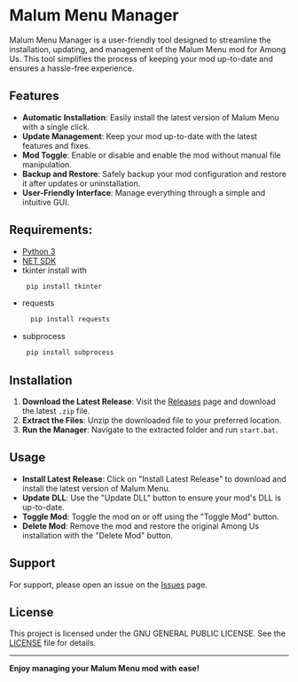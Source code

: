 # Malum Menu Manager

Malum Menu Manager is a user-friendly tool designed to streamline the installation, updating, and management of the Malum Menu mod for Among Us. This tool simplifies the process of keeping your mod up-to-date and ensures a hassle-free experience.

## Features

- **Automatic Installation**: Easily install the latest version of Malum Menu with a single click.
- **Update Management**: Keep your mod up-to-date with the latest features and fixes.
- **Mod Toggle**: Enable or disable and enable the mod without manual file manipulation.
- **Backup and Restore**: Safely backup your mod configuration and restore it after updates or uninstallation.
- **User-Friendly Interface**: Manage everything through a simple and intuitive GUI.

## Requirements:

- [Python 3](https://www.python.org/downloads/)
- [NET SDK](dotnet.microsoft.com/download) 
- tkinter
  install with
   ```bash
    pip install tkinter
    ```
- requests
  ```bash
    pip install requests
    ```
- subprocess
   ```bash
    pip install subprocess
    ```
  

## Installation

1. **Download the Latest Release**: Visit the [Releases](https://github.com/Baumdc/MalumMenu-manager/releases) page and download the latest `.zip` file.
2. **Extract the Files**: Unzip the downloaded file to your preferred location.
3. **Run the Manager**: Navigate to the extracted folder and run `start.bat`.

## Usage

- **Install Latest Release**: Click on "Install Latest Release" to download and install the latest version of Malum Menu.
- **Update DLL**: Use the "Update DLL" button to ensure your mod's DLL is up-to-date.
- **Toggle Mod**: Toggle the mod on or off using the "Toggle Mod" button.
- **Delete Mod**: Remove the mod and restore the original Among Us installation with the "Delete Mod" button.


## Support

For support, please open an issue on the [Issues](https://github.com/Baumdc/MalumMenu-manager/issues) page.

## License

This project is licensed under the GNU GENERAL PUBLIC LICENSE. See the [LICENSE](LICENSE) file for details.


---

**Enjoy managing your Malum Menu mod with ease!**
